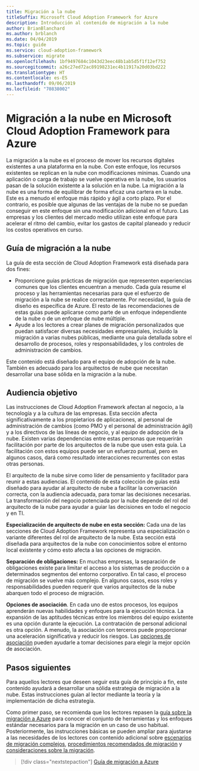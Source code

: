 ```yaml
---
title: Migración a la nube
titleSuffix: Microsoft Cloud Adoption Framework for Azure
description: Introducción al contenido de migración a la nube
author: BrianBlanchard
ms.author: brblanch
ms.date: 04/04/2019
ms.topic: guide
ms.service: cloud-adoption-framework
ms.subservice: migrate
ms.openlocfilehash: 1bf9497684c1043d23eec48b1ab5d5f1f12ef752
ms.sourcegitcommit: a26c27ed72ac89198231ec4b11917a20d03bd222
ms.translationtype: HT
ms.contentlocale: es-ES
ms.lasthandoff: 09/06/2019
ms.locfileid: "70838002"
---
```

# <a name="cloud-migration-in-the-microsoft-cloud-adoption-framework-for-azure"></a>Migración a la nube en Microsoft Cloud Adoption Framework para Azure

La migración a la nube es el proceso de mover los recursos digitales existentes a una plataforma en la nube. Con este enfoque, los recursos existentes se replican en la nube con modificaciones mínimas. Cuando una aplicación o carga de trabajo se vuelve operativa en la nube, los usuarios pasan de la solución existente a la solución en la nube. La migración a la nube es una forma de equilibrar de forma eficaz una cartera en la nube. Este es a menudo el enfoque más rápido y ágil a corto plazo. Por el contrario, es posible que algunas de las ventajas de la nube no se puedan conseguir en este enfoque sin una modificación adicional en el futuro. Las empresas y los clientes del mercado medio utilizan este enfoque para acelerar el ritmo del cambio, evitar los gastos de capital planeado y reducir los costos operativos en curso.

## <a name="cloud-migration-guidance"></a>Guía de migración a la nube

La guía de esta sección de Cloud Adoption Framework está diseñada para dos fines:

- Proporcione guías prácticas de migración que representen experiencias comunes que los clientes encuentran a menudo. Cada guía resume el proceso y las herramientas necesarias para que el esfuerzo de migración a la nube se realice correctamente. Por necesidad, la guía de diseño es específica de Azure. El resto de las recomendaciones de estas guías puede aplicarse como parte de un enfoque independiente de la nube o de un enfoque de nube múltiple.
- Ayude a los lectores a crear planes de migración personalizados que puedan satisfacer diversas necesidades empresariales, incluido la migración a varias nubes públicas, mediante una guía detallada sobre el desarrollo de procesos, roles y responsabilidades, y los controles de administración de cambios.

Este contenido está diseñado para el equipo de adopción de la nube. También es adecuado para los arquitectos de nube que necesitan desarrollar una base sólida en la migración a la nube.

## <a name="intended-audience"></a>Audiencia objetivo

Las instrucciones de Cloud Adoption Framework afectan al negocio, a la tecnología y a la cultura de las empresas. Esta sección afecta significativamente a los propietarios de aplicaciones, al personal de administración de cambios (como PMO y el personal de administración ágil) y a los directivos de las líneas de negocio, y al equipo de adopción de la nube. Existen varias dependencias entre estas personas que requerirán facilitación por parte de los arquitectos de la nube que usen esta guía. La facilitación con estos equipos puede ser un esfuerzo puntual, pero en algunos casos, dará como resultado interacciones recurrentes con estas otras personas.

El arquitecto de la nube sirve como líder de pensamiento y facilitador para reunir a estas audiencias. El contenido de esta colección de guías está diseñado para ayudar al arquitecto de nube a facilitar la conversación correcta, con la audiencia adecuada, para tomar las decisiones necesarias. La transformación del negocio potenciada por la nube depende del rol del arquitecto de la nube para ayudar a guiar las decisiones en todo el negocio y en TI.

**Especialización de arquitecto de nube en esta sección:** Cada una de las secciones de Cloud Adoption Framework representa una especialización o variante diferentes del rol de arquitecto de la nube. Esta sección está diseñada para arquitectos de la nube con conocimientos sobre el entorno local existente y cómo esto afecta a las opciones de migración.

**Separación de obligaciones:** En muchas empresas, la separación de obligaciones existe para limitar el acceso a los sistemas de producción o a determinados segmentos del entorno corporativo. En tal caso, el proceso de migración se vuelve más complejo. En algunos casos, esos roles y responsabilidades pueden requerir que varios arquitectos de la nube abarquen todo el proceso de migración.

**Opciones de asociación**. En cada uno de estos procesos, los equipos aprenderán nuevas habilidades y enfoques para la ejecución técnica. La expansión de las aptitudes técnicas entre los miembros del equipo existente es una opción durante la ejecución. La contratación de personal adicional es otra opción. A menudo, la asociación con terceros puede proporcionar una aceleración significativa y reducir los riesgos. Las [opciones de asociación](./migration-considerations/assess/partnership-options.md) pueden ayudarle a tomar decisiones para elegir la mejor opción de asociación.

## <a name="next-steps"></a>Pasos siguientes

Para aquellos lectores que deseen seguir esta guía de principio a fin, este contenido ayudará a desarrollar una sólida estrategia de migración a la nube. Estas instrucciones guían al lector mediante la teoría y la implementación de dicha estrategia.

Como primer paso, se recomienda que los lectores repasen la [guía sobre la migración a Azure](./azure-migration-guide/index.md) para conocer el conjunto de herramientas y los enfoques estándar necesarios para la migración en un caso de uso habitual. Posteriormente, las instrucciones básicas se pueden ampliar para ajustarse a las necesidades de los lectores con contenido adicional sobre [escenarios de migración complejos](./expanded-scope/index.md), [procedimientos recomendados de migración](./azure-best-practices/index.md) y [consideraciones sobre la migración](./migration-considerations/index.md).

> [!div class="nextstepaction"]
> [Guía de migración a Azure](./azure-migration-guide/index.md)
